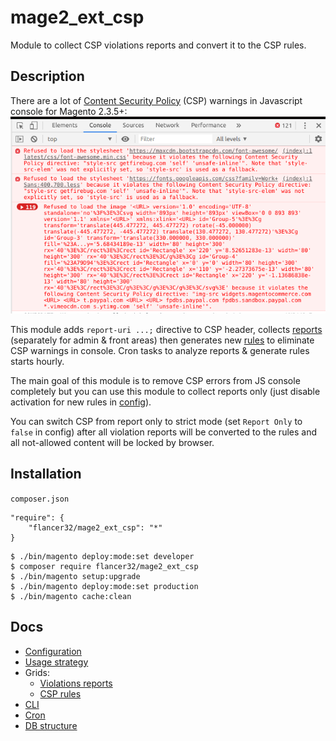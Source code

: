 # mage2_ext_csp
Module to collect CSP violations reports and convert it to the CSP rules.

## Description
There are a lot of [Content Security Policy](https://developer.mozilla.org/en-US/docs/Web/HTTP/CSP) (CSP) warnings in Javascript console for Magento 2.3.5+:
![](./docs/img/js_console_errors.png)

This module adds `report-uri ...;` directive to CSP header, collects [reports](./docs/user/grid/reports.md) (separately for admin & front areas) then generates new [rules](./docs/user/grid/rules.md) to eliminate CSP warnings in console. Cron tasks to analyze reports & generate rules starts hourly.

The main goal of this module is to remove CSP errors from JS console completely but you can use this module to collect reports only (just disable activation for new rules in [config](./docs/user/config.md)).

You can switch CSP from report only to strict mode (set `Report Only` to `false` in config) after all violation reports will be converted to the rules and all not-allowed content will be locked by browser.

## Installation
`composer.json`
```
"require": {
    "flancer32/mage2_ext_csp": "*"
}
```

```shell script
$ ./bin/magento deploy:mode:set developer
$ composer require flancer32/mage2_ext_csp
$ ./bin/magento setup:upgrade
$ ./bin/magento deploy:mode:set production
$ ./bin/magento cache:clean
```


## Docs

- [Configuration](./docs/user/config.md)
- [Usage strategy](./docs/user/strategy.md)
- Grids:
  - [Violations reports](./docs/user/grid/reports.md) 
  - [CSP rules](./docs/user/grid/rules.md)
- [CLI](./docs/user/command.md)
- [Cron](./docs/user/cron.md)
- [DB structure](./docs/dev/db_struct.md)
